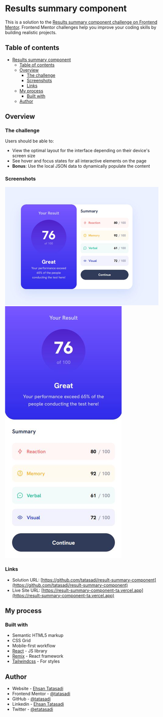 # Results summary component

This is a solution to the [Results summary component challenge on Frontend Mentor](https://www.frontendmentor.io/challenges/results-summary-component-CE_K6s0maV). Frontend Mentor challenges help you improve your coding skills by building realistic projects.

## Table of contents

- [Results summary component](#results-summary-component)
  - [Table of contents](#table-of-contents)
  - [Overview](#overview)
    - [The challenge](#the-challenge)
    - [Screenshots](#screenshots)
    - [Links](#links)
  - [My process](#my-process)
    - [Built with](#built-with)
  - [Author](#author)

## Overview

### The challenge

Users should be able to:

- View the optimal layout for the interface depending on their device's screen size
- See hover and focus states for all interactive elements on the page
- **Bonus**: Use the local JSON data to dynamically populate the content

### Screenshots

![](./screenshot1.jpg)
![](./screenshot2.jpg)

### Links

- Solution URL: [https://github.com/tatasadi/result-summary-component](https://github.com/tatasadi/result-summary-component)
- Live Site URL: [https://result-summary-component-ta.vercel.app](https://result-summary-component-ta.vercel.app)

## My process

### Built with

- Semantic HTML5 markup
- CSS Grid
- Mobile-first workflow
- [React](https://reactjs.org/) - JS library
- [Remix](https://remix.run/) - React framework
- [Tailwindcss](https://tailwindcss.com) - For styles

## Author

- Website - [Ehsan Tatasadi](https://ehsan.tatasadi.com)
- Frontend Mentor - [@tatasadi](https://www.frontendmentor.io/profile/tatasadi)
- GitHub - [@tatasadi](https://github.com/tatasadi)
- Linkedin - [Ehsan Tatasadi](https://www.linkedin.com/in/ehsan-tatasadi-2161a433)
- Twitter - [@etatasadi](https://twitter.com/etatasadi)
